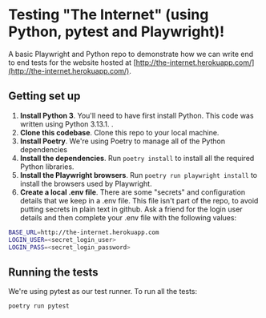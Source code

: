 # Testing "The Internet" (using Python, pytest and Playwright)!

A basic Playwright and Python repo to demonstrate how we can write end to end tests for the website hosted at [http://the-internet.herokuapp.com/](http://the-internet.herokuapp.com/).

## Getting set up

1. **Install Python 3**. You'll need to have first install Python. This code was written using Python 3.13.1. .
1. **Clone this codebase**. Clone this repo to your local machine.
1. **Install Poetry**. We're using Poetry to manage all of the Python dependencies
1. **Install the dependencies**. Run `poetry install` to install all the required Python libraries.
1. **Install the Playwright browsers**. Run `poetry run playwright install` to install the browsers used by Playwright.
1. **Create a local .env file**. There are some "secrets" and configuration details that we keep in a .env file. This file isn't part of the repo, to avoid putting secrets in plain text in github. Ask a friend for the login user details and then complete your .env file with the following values:

```bash
BASE_URL=http://the-internet.herokuapp.com
LOGIN_USER=<secret_login_user>
LOGIN_PASS=<secret_login_password>
```

## Running the tests

We're using pytest as our test runner. To run all the tests:

```bash
poetry run pytest
```